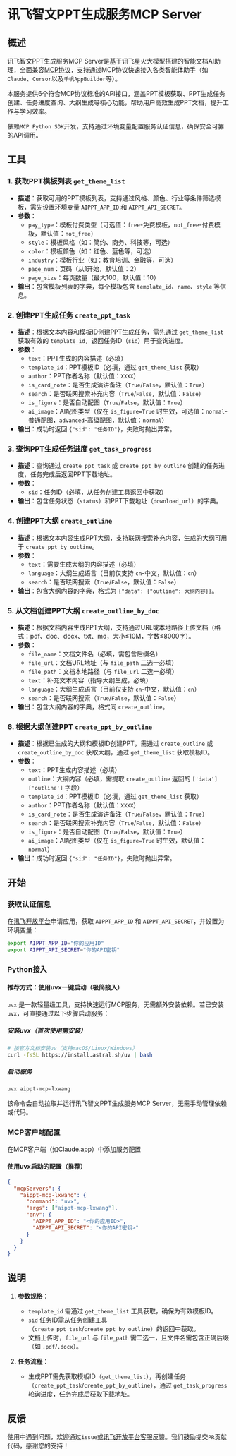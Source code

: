 
# 讯飞智文PPT生成服务MCP Server

## 概述

讯飞智文PPT生成服务MCP Server是基于讯飞星火大模型搭建的智能文档AI助理，全面兼容[MCP协议](https://modelcontextprotocol.io/)，支持通过MCP协议快速接入各类智能体助手（如`Claude`、`Cursor`以及`千帆AppBuilder`等）。

本服务提供6个符合MCP协议标准的API接口，涵盖PPT模板获取、PPT生成任务创建、任务进度查询、大纲生成等核心功能，帮助用户高效生成PPT文档，提升工作与学习效率。

依赖`MCP Python SDK`开发，支持通过环境变量配置服务认证信息，确保安全可靠的API调用。


## 工具

### 1. 获取PPT模板列表 `get_theme_list`
- **描述**：获取可用的PPT模板列表，支持通过风格、颜色、行业等条件筛选模板，需先设置环境变量 `AIPPT_APP_ID` 和 `AIPPT_API_SECRET`。
- **参数**：
  - `pay_type`：模板付费类型（可选值：`free`-免费模板，`not_free`-付费模板，默认值：`not_free`）
  - `style`：模板风格（如：简约、商务、科技等，可选）
  - `color`：模板颜色（如：红色、蓝色等，可选）
  - `industry`：模板行业（如：教育培训、金融等，可选）
  - `page_num`：页码（从1开始，默认值：2）
  - `page_size`：每页数量（最大100，默认值：10）
- **输出**：包含模板列表的字典，每个模板包含 `template_id`、`name`、`style` 等信息。


### 2. 创建PPT生成任务 `create_ppt_task`
- **描述**：根据文本内容和模板ID创建PPT生成任务，需先通过 `get_theme_list` 获取有效的 `template_id`，返回任务ID（`sid`）用于查询进度。
- **参数**：
  - `text`：PPT生成的内容描述（必填）
  - `template_id`：PPT模板ID（必填，通过 `get_theme_list` 获取）
  - `author`：PPT作者名称（默认值：`XXXX`）
  - `is_card_note`：是否生成演讲备注（`True`/`False`，默认值：`True`）
  - `search`：是否联网搜索补充内容（`True`/`False`，默认值：`False`）
  - `is_figure`：是否自动配图（`True`/`False`，默认值：`True`）
  - `ai_image`：AI配图类型（仅在 `is_figure=True` 时生效，可选值：`normal`-普通配图，`advanced`-高级配图，默认值：`normal`）
- **输出**：成功时返回 `{"sid": "任务ID"}`，失败时抛出异常。


### 3. 查询PPT生成任务进度 `get_task_progress`
- **描述**：查询通过 `create_ppt_task` 或 `create_ppt_by_outline` 创建的任务进度，任务完成后返回PPT下载地址。
- **参数**：
  - `sid`：任务ID（必填，从任务创建工具返回中获取）
- **输出**：包含任务状态（`status`）和PPT下载地址（`download_url`）的字典。


### 4. 创建PPT大纲 `create_outline`
- **描述**：根据文本内容生成PPT大纲，支持联网搜索补充内容，生成的大纲可用于 `create_ppt_by_outline`。
- **参数**：
  - `text`：需要生成大纲的内容描述（必填）
  - `language`：大纲生成语言（目前仅支持 `cn`-中文，默认值：`cn`）
  - `search`：是否联网搜索（`True`/`False`，默认值：`False`）
- **输出**：包含大纲内容的字典，格式为 `{"data": {"outline": 大纲内容}}`。


### 5. 从文档创建PPT大纲 `create_outline_by_doc`
- **描述**：根据文档内容生成PPT大纲，支持通过URL或本地路径上传文档（格式：pdf、doc、docx、txt、md，大小≤10M，字数≤8000字）。
- **参数**：
  - `file_name`：文档文件名（必填，需包含后缀名）
  - `file_url`：文档URL地址（与 `file_path` 二选一必填）
  - `file_path`：文档本地路径（与 `file_url` 二选一必填）
  - `text`：补充文本内容（指导大纲生成，必填）
  - `language`：大纲生成语言（目前仅支持 `cn`-中文，默认值：`cn`）
  - `search`：是否联网搜索（`True`/`False`，默认值：`False`）
- **输出**：包含大纲内容的字典，格式同 `create_outline`。


### 6. 根据大纲创建PPT `create_ppt_by_outline`
- **描述**：根据已生成的大纲和模板ID创建PPT，需通过 `create_outline` 或 `create_outline_by_doc` 获取大纲，通过 `get_theme_list` 获取模板ID。
- **参数**：
  - `text`：PPT生成内容描述（必填）
  - `outline`：大纲内容（必填，需提取 `create_outline` 返回的 `['data']['outline']` 字段）
  - `template_id`：PPT模板ID（必填，通过 `get_theme_list` 获取）
  - `author`：PPT作者名称（默认值：`XXXX`）
  - `is_card_note`：是否生成演讲备注（`True`/`False`，默认值：`True`）
  - `search`：是否联网搜索补充内容（`True`/`False`，默认值：`False`）
  - `is_figure`：是否自动配图（`True`/`False`，默认值：`True`）
  - `ai_image`：AI配图类型（仅在 `is_figure=True` 时生效，默认值：`normal`）
- **输出**：成功时返回 `{"sid": "任务ID"}`，失败时抛出异常。


## 开始

### 获取认证信息
在[讯飞开放平台](https://www.xfyun.cn/)申请应用，获取 `AIPPT_APP_ID` 和 `AIPPT_API_SECRET`，并设置为环境变量：
```bash
export AIPPT_APP_ID="你的应用ID"
export AIPPT_API_SECRET="你的API密钥"
```


### Python接入

#### 推荐方式：使用uvx一键启动（极简接入）
`uvx` 是一款轻量级工具，支持快速运行MCP服务，无需额外安装依赖。若已安装`uvx`，可直接通过以下步骤启动服务：

##### 安装uvx（首次使用需安装）
```bash
# 按官方文档安装uv（支持macOS/Linux/Windows）
curl -fsSL https://install.astral.sh/uv | bash
```

##### 启动服务
```bash
uvx aippt-mcp-lxwang
```
该命令会自动拉取并运行讯飞智文PPT生成服务MCP Server，无需手动管理依赖或代码。



### MCP客户端配置
在MCP客户端（如Claude.app）中添加服务配置

#### 使用uvx启动的配置（推荐）
```json
{
  "mcpServers": {
    "aippt-mcp-lxwang": {
      "command": "uvx",
      "args": ["aippt-mcp-lxwang"],
      "env": {
        "AIPPT_APP_ID": "<你的应用ID>",
        "AIPPT_API_SECRET": "<你的API密钥>"
      }
    }
  }
}
```


## 说明
1. **参数规格**：
   - `template_id` 需通过 `get_theme_list` 工具获取，确保为有效模板ID。
   - `sid` 任务ID需从任务创建工具（`create_ppt_task`/`create_ppt_by_outline`）的返回中获取。
   - 文档上传时，`file_url` 与 `file_path` 需二选一，且文件名需包含正确后缀（如 `.pdf`/`.docx`）。

2. **任务流程**：
   - 生成PPT需先获取模板ID（`get_theme_list`），再创建任务（`create_ppt_task`/`create_ppt_by_outline`），通过 `get_task_progress` 轮询进度，任务完成后获取下载地址。



## 反馈
使用中遇到问题，欢迎通过`issue`或[讯飞开放平台客服](https://www.xfyun.cn/support)反馈。我们鼓励提交`PR`贡献代码，感谢您的支持！

